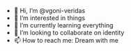 - 👋 Hi, I’m @vgoni-veridas
- 👀 I’m interested in things
- 🌱 I’m currently learning everything
- 💞️ I’m looking to collaborate on identity
- 📫 How to reach me: Dream with me

<!---
vgoni-veridas/vgoni-veridas is a ✨ special ✨ repository because its `README.md` (this file) appears on your GitHub profile.
You can click the Preview link to take a look at your changes.
--->
